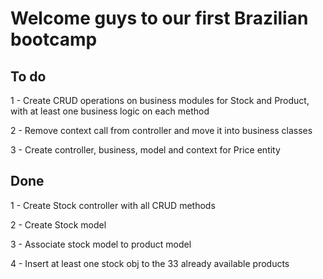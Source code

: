 # Welcome guys to our first Brazilian bootcamp

## To do

1 - Create CRUD operations on business modules for Stock and Product, with at least one business logic on each method

2 - Remove context call from controller and move it into business classes

3 - Create controller, business, model and context for Price entity

## Done

1 - Create Stock controller with all CRUD methods

2 - Create Stock model

3 - Associate stock model to product model

4 - Insert at least one stock obj to the 33 already available products
